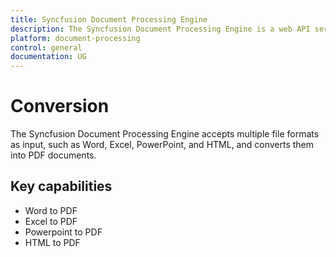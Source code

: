 ```yaml
---
title: Syncfusion Document Processing Engine
description: The Syncfusion Document Processing Engine is a web API service that facilitates seamless conversion of various document formats into PDFs. It offers essential functionalities such as file merging, splitting, rotating, deleting pages, flattening, and compressing PDFs, streamlining document management tasks.
platform: document-processing
control: general
documentation: UG
---
```

# Conversion

The Syncfusion Document Processing Engine accepts multiple file formats as input, such as Word, Excel, PowerPoint, and HTML, and converts them into PDF documents.

## Key capabilities

* Word to PDF
* Excel to PDF
* Powerpoint to PDF
* HTML to PDF
